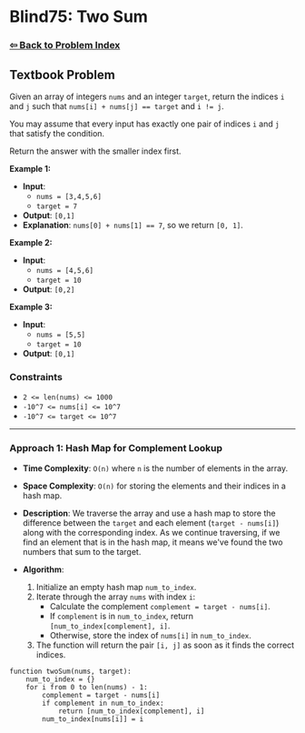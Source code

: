 # Blind75: Two Sum

### [⇦ Back to Problem Index](../../index.md)

## Textbook Problem

Given an array of integers `nums` and an integer `target`, return the indices `i` and `j` such that `nums[i] + nums[j] == target` and `i != j`.

You may assume that every input has exactly one pair of indices `i` and `j` that satisfy the condition.

Return the answer with the smaller index first.

**Example 1:**

-   **Input**:
    -   `nums = [3,4,5,6]`
    -   `target = 7`
-   **Output**: `[0,1]`
-   **Explanation**: `nums[0] + nums[1] == 7`, so we return `[0, 1]`.

**Example 2:**

-   **Input**:
    -   `nums = [4,5,6]`
    -   `target = 10`
-   **Output**: `[0,2]`

**Example 3:**

-   **Input**:
    -   `nums = [5,5]`
    -   `target = 10`
-   **Output**: `[0,1]`

### Constraints

-   `2 <= len(nums) <= 1000`
-   `-10^7 <= nums[i] <= 10^7`
-   `-10^7 <= target <= 10^7`

---

### Approach 1: Hash Map for Complement Lookup

-   **Time Complexity**: `O(n)` where `n` is the number of elements in the array.
-   **Space Complexity**: `O(n)` for storing the elements and their indices in a hash map.
-   **Description**: We traverse the array and use a hash map to store the difference between the `target` and each element (`target - nums[i]`) along with the corresponding index. As we continue traversing, if we find an element that is in the hash map, it means we've found the two numbers that sum to the target.
-   **Algorithm**:

    1. Initialize an empty hash map `num_to_index`.
    2. Iterate through the array `nums` with index `i`:
        - Calculate the complement `complement = target - nums[i]`.
        - If `complement` is in `num_to_index`, return `[num_to_index[complement], i]`.
        - Otherwise, store the index of `nums[i]` in `num_to_index`.
    3. The function will return the pair `[i, j]` as soon as it finds the correct indices.

```pseudo
function twoSum(nums, target):
    num_to_index = {}
    for i from 0 to len(nums) - 1:
        complement = target - nums[i]
        if complement in num_to_index:
            return [num_to_index[complement], i]
        num_to_index[nums[i]] = i
```
